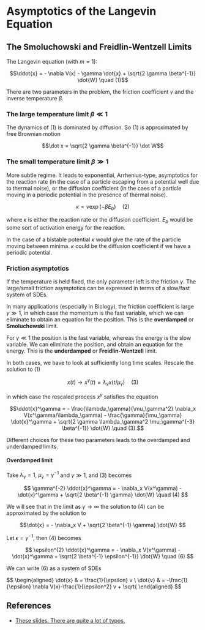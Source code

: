 
# Asymptotics of the Langevin Equation

## The Smoluchowski and Freidlin-Wentzell Limits

The Langevin equation (with $m=1$):

$$\ddot{x} = - \nabla V(x) - \gamma \dot{x} + \sqrt{2 \gamma \beta^{-1}} \dot{W} \quad (1)$$

There are two parameters in the problem, the friction coefficient $\gamma$ and the inverse temperature $\beta$.

### The large temperature limit $\beta \ll 1$

The dynamics of (1) is dominated by diffusion. So (1) is approximated by free Brownian motion

$$\dot x = \sqrt{2 \gamma \beta^{-1}} \dot W$$

### The small temperature limit $\beta \gg 1$

More subtle regime. It leads to exponential, Arrhenius-type, asymptotics for the reaction rate (in the case of a particle escaping from a potential well due to thermal noise), or the diffusion coefficient (in the caes of a particle moving in a periodic potential in the presence of thermal noise).

$$\kappa = \nu \exp ( - \beta E_b ) \quad (2)$$

where $\kappa$ is either the reaction rate or the diffusion coefficient. $E_b$ would be some sort of activation energy for the reaction.

In the case of a bistable potential $\kappa$ would give the rate of the particle moving between minima. $\kappa$ could be the diffusion coefficient if we have a periodic potential.

### Friction asymptotics

If the temperature is held fixed, the only parameter left is the friction $\gamma$. The large/small friction asymptotics can be expressed in terms of a slow/fast system of SDEs.

In many applications (especially in Biology), the friction coefficient is large $\gamma \gg 1$, in which case the momentum is the fast variable, which we can eliminate to obtain an equation for the position. This is the **overdamped** or **Smoluchowski** limit.

For $\gamma \ll 1$ the position is the fast variable, whereas the energy is the slow variable. We can eliminate the position, and obtain an equation for the energy. This is the **underdamped** or **Freidlin-Wentzell** limit.

In both cases, we have to look at sufficiently long time scales. Rescale the solution to (1)

$$x(t) \to x^\gamma(t) =  \lambda_\gamma x (t / \mu_\gamma) \quad (3)$$

in which case the rescaled process $x^\gamma$ satisfies the equation

$$\ddot{x}^\gamma = - \frac{\lambda_\gamma}{\mu_\gamma^2} \nabla_x V(x^\gamma/\lambda_\gamma) - \frac{\gamma}{\mu_\gamma} \dot{x}^\gamma + \sqrt{2 \gamma \lambda_\gamma^2 \mu_\gamma^{-3} \beta^{-1}} \dot{W} \quad (3).$$

Different choices for these two parameters leads to the overdamped and underdamped limits.

#### Overdamped limit

Take $\lambda_\gamma =1$, $\mu_\gamma = \gamma^{-1}$ and $\gamma \gg 1$, and (3) becomes

$$ \gamma^{-2} \ddot{x}^\gamma = - \nabla_x V(x^\gamma) - \dot{x}^\gamma + \sqrt{2 \beta^{-1} \gamma} \dot{W} \quad (4) $$

We will see that in the limit as $\gamma \to \infty$ the solution to (4) can be approximated by the solution to

$$\dot{x} = - \nabla_x V + \sqrt{2 \beta^{-1} \gamma} \dot{W} $$

Let $\epsilon = \gamma^{-1}$, then (4) becomes

$$ \epsilon^{2} \ddot{x}^\gamma = - \nabla_x V(x^\gamma) - \dot{x}^\gamma + \sqrt{2 \beta^{-1} \epsilon^{-1}} \dot{W} \quad (6) $$

We can write (6) as a system of SDEs

$$
\begin{aligned}
\dot{x} & = \frac{1}{\epsilon} v \\
\dot{v} & = -\frac{1}{\epsilon} \nabla V(x)-\frac{1}{\epsilon^2} v + \sqrt{
\end{aligned}
$$

## References

- [These slides. There are quite a lot of typos.](http://wwwf.imperial.ac.uk/~pavl/lec_freid_wentz_smooluch.pdf)
<!--stackedit_data:
eyJoaXN0b3J5IjpbMjA3MTEwOTExMywyMTE2NTMyMzg4LC02ND
I5MDc3NiwtNTY3MTk0MjcyLDU5MjQyMTcwMSwxNjU3OTgxMTkx
XX0=
-->